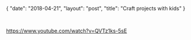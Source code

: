 {
   "date": "2018-04-21",
   "layout": "post",
   "title": "Craft projects with kids"
}

&nbsp;

https://www.youtube.com/watch?v=QVTz1ks-5sE